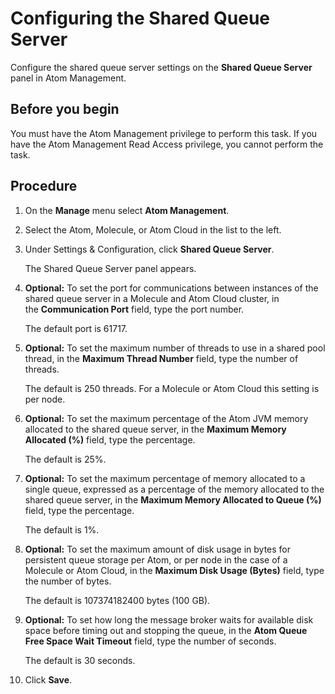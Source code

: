 # Configuring the Shared Queue Server

<head>
  <meta name="guidename" content="Integration"/>
  <meta name="context" content="GUID-a722cec1-fafe-4f21-9c33-e0bd0b2c2693"/>
</head>

Configure the shared queue server settings on the **Shared Queue Server** panel in Atom Management.

## Before you begin

You must have the Atom Management privilege to perform this task. If you have the Atom Management Read Access privilege, you cannot perform the task.

## Procedure

1.  On the **Manage** menu select **Atom Management**.

2.  Select the Atom, Molecule, or Atom Cloud in the list to the left.

3.  Under Settings & Configuration, click **Shared Queue Server**.

    The Shared Queue Server panel appears.

4. **Optional:** To set the port for communications between instances of the shared queue server in a Molecule and Atom Cloud cluster, in the **Communication Port** field, type the port number.

    The default port is 61717.

5. **Optional:** To set the maximum number of threads to use in a shared pool thread, in the **Maximum Thread Number** field, type the number of threads.

    The default is 250 threads. For a Molecule or Atom Cloud this setting is per node.

6. **Optional:** To set the maximum percentage of the Atom JVM memory allocated to the shared queue server, in the **Maximum Memory Allocated \(%\)** field, type the percentage.

    The default is 25%.

7. **Optional:** To set the maximum percentage of memory allocated to a single queue, expressed as a percentage of the memory allocated to the shared queue server, in the **Maximum Memory Allocated to Queue \(%\)** field, type the percentage.

    The default is 1%.

8. **Optional:** To set the maximum amount of disk usage in bytes for persistent queue storage per Atom, or per node in the case of a Molecule or Atom Cloud, in the **__Maximum Disk Usage \(Bytes\)__** field, type the number of bytes.

    The default is 107374182400 bytes \(100 GB\).

9. **Optional:** To set how long the message broker waits for available disk space before timing out and stopping the queue, in the **Atom Queue Free Space Wait Timeout** field, type the number of seconds.

    The default is 30 seconds.

10. Click **Save**.
